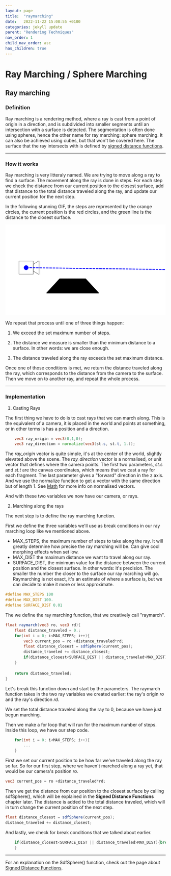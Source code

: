 ```yaml
---
layout: page
title:  "raymarching"
date:   2022-11-22 15:08:55 +0100
categories: jekyll update
parent: "Rendering Techniques"
nav_order: 1
child_nav_order: asc
has_children: true
---
```

<!-- Mathjax Support -->
<script type="text/javascript" async
  src="https://cdn.mathjax.org/mathjax/latest/MathJax.js?config=TeX-MML-AM_CHTML">
</script>

# Ray Marching / Sphere Marching

## Ray marching
### Definition
Ray marching is a rendering method, where a ray is cast from a point of origin in a direction, and is subdivided into smaller segments until an intersection with a surface is detected. 
The segmentation is often done using spheres, hence the other name for ray marching: sphere marching. It can also be achieved using cubes, but that won't be covered here.
The surface that the ray intersects with is defined by [signed distance functions](https://en.wikipedia.org/wiki/Signed_distance_function).

---
### How it works
Ray marching is very litteraly named. We are trying to move along a ray to find a surface. The movement along the ray is done in steps. For each step we check the distance from our current position to the closest surface, add that distance to the total distance traveled along the ray, and update our current position for the next step.


In the following stunning GIF, the steps are represented by the orange circles, the current position is the red circles, and the green line is the distance to the closest surface.

![A beautiful GIF should show up](./illustrations/ray_marching_steps.gif)

 We repeat that process until one of three things happen:

1. We exceed the set maximum number of steps.

2. The distance we measure is smaller than the minimum distance to a surface. In other words: we are close enough.

3. The distance traveled along the ray exceeds the set maximum distance.

Once one of those conditions is met, we return the distance traveled along the ray, which corresponds to the distance from the camera to the surface. Then we move on to another ray, and repeat the whole process.

---

### Implementation
1. Casting Rays

The first thing we have to do is to cast rays that we can march along. This is the equivalent of a camera, it is placed in the world and points at something, or in other terms is has a position and a direction.
```glsl
    vec3 ray_origin = vec3(0,1,0);
    vec3 ray_direction = normalize(vec3(st.s, st.t, 1.));
```
The _ray_origin_ vector is quite simple, it's at the center of the world, slightly elevated above the scene.
The _ray_direction_ vector is a normalised, or unit vector that defines where the camera points. The first two parameters, _st.s_ and _st.t_ are the canvas coordinates, which means that we cast a ray for each fragment. The last parameter gives a "forward" direction in the z axis. And we use the normalize function to get a vector with the same direction but of length 1. See [Math](..\..\math\math.md) for more info on normalised vectors.

And with these two variables we now have our camera, or rays.

2. Marching along the rays

The next step is to define the ray marching function. 

First we define the three variables we'll use as break conditions in our ray marching loop like we mentioned above.
-  MAX_STEPS, the maximum number of steps to take along the ray. It will greatly determine how precise the ray marching will be. Can give cool morphing effects when set low.
- MAX_DIST the maximum distance we want to travel along our ray.
- SURFACE_DIST, the minimum value for the distance between the current position and the closest surface. In other words: it's precision. The smaller the number the closer to the surface our ray marching will go. Raymarching is not exact, it's an estimate of where a surface is, but we can decide to make it more or less approximate.

``` c
#define MAX_STEPS 100
#define MAX_DIST 100.
#define SURFACE_DIST 0.01
```

The we define the ray marching function, that we creatively call "raymarch".

``` glsl
float raymarch(vec3 ro, vec3 rd){
    float distance_traveled = 0.;
    for(int i = 0; i<MAX_STEPS; i++){
        vec3 current_pos = ro +distance_traveled*rd;
        float distance_closest = sdfSphere(current_pos);
        distance_traveled += distance_closest;
        if(distance_closest<SURFACE_DIST || distance_traveled>MAX_DIST){break;}
    }

    return distance_traveled;
}
```

Let's break this function down and start by the parameters.
The raymarch function takes in the two ray variables we created earlier: the ray's origin _ro_ and the ray's direction _rd_.

We set the total distance traveled along the ray to 0, because we have just begun marching.

Then we make a for loop that will run for the maximum number of steps. Inside this loop, we have our step code.
~~~ glsl
    for(int i = 0; i<MAX_STEPS; i++){
        ...
    }
~~~
 First we set our current position to be how far we've traveled along the ray so far. So for our first step, where we haven't marched along a ray yet, that would be our camera's position _ro_. 
```glsl
vec3 current_pos = ro +distance_traveled*rd;
```

Then we get the distance from our position to the closest surface by calling sdfSphere(), which will be explained in the __Signed Distance Functions__ chapter later. The distance is added to the total distance traveled, which will in turn change the current position of the next step.

```glsl
float distance_closest = sdfSphere(current_pos);
distance_traveled += distance_closest;
```
And lastly, we check for break conditions that we talked about earlier.
```glsl
    if(distance_closest<SURFACE_DIST || distance_traveled>MAX_DIST){break;}
    }
```
---

For an explanation on the SdfSphere() function, check out the page about [Signed Distance Functions](.\sdf.md).